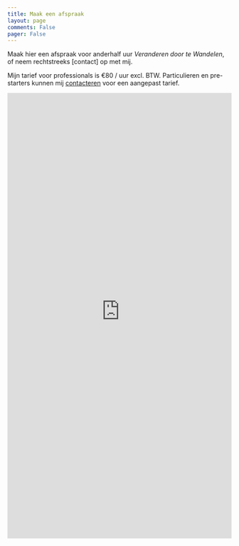 ```yaml
---
title: Maak een afspraak
layout: page
comments: False
pager: False
---
```

Maak hier een afspraak voor anderhalf uur *Veranderen door te Wandelen*, of neem rechtstreeks [contact] op met mij.

Mijn tarief voor professionals is €80 / uur excl. BTW. Particulieren en pre-starters kunnen mij [contacteren](/contact.html) voor een aangepast tarief. 

<iframe src="https://philippe-faes.youcanbook.me/?noframe=true&skipHeaderFooter=true" id="ycbmiframephilippe-faes" style="width:100%;height:1000px;border:0px;background-color:transparent;" frameborder="0" allowtransparency="true"></iframe><script>window.addEventListener && window.addEventListener("message", function(event){if (event.origin === "https://philippe-faes.youcanbook.me"){document.getElementById("ycbmiframephilippe-faes").style.height = event.data + "px";}}, false);</script>